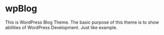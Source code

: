 # wpBlog
This is WordPress Blog Theme.
The basic purpose of this theme is to show abilities of WordPress Development.
Just like example.

